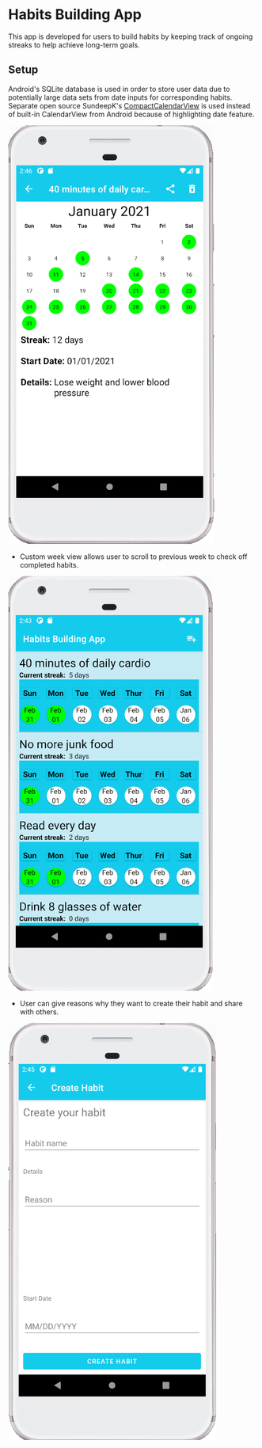 # Habits Building App
This app is developed for users to build habits by keeping track of ongoing streaks to help achieve long-term goals.

## Setup

Android's SQLite database is used in order to store user data due to potentially large data sets from date inputs for corresponding habits. 
Separate open source SundeepK's [CompactCalendarView](https://github.com/SundeepK/CompactCalendarView) is used instead of built-in CalendarView 
from Android because of highlighting date feature.

![](images/habit_app_calendar.PNG)

- Custom week view allows user to scroll to previous week to check off completed habits.

![](images/habit_app_main.PNG)

- User can give reasons why they want to create their habit and share with others.

![](images/habit_app_create.PNG)
